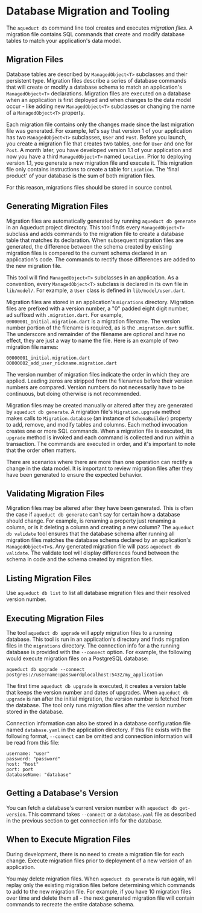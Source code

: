 # Database Migration and Tooling

The `aqueduct db` command line tool creates and executes *migration files*. A migration file contains SQL commands that create and modify database tables to match your application's data model.

Migration Files
---

Database tables are described by `ManagedObject<T>` subclasses and their persistent type. Migration files describe a series of database commands that will create or modify a database schema to match an application's `ManagedObject<T>` declarations. Migration files are executed on a database when an application is first deployed and when changes to the data model occur - like adding new `ManagedObject<T>` subclasses or changing the name of a `ManagedObject<T>` property.

Each migration file contains only the changes made since the last migration file was generated. For example, let's say that version 1 of your application has two `ManagedObject<T>` subclasses, `User` and `Post`. Before you launch, you create a migration file that creates two tables, one for `User` and one for `Post`. A month later, you have developed version 1.1 of your application and now you have a third `ManagedObject<T>` named `Location`. Prior to deploying version 1.1, you generate a new migration file and execute it. This migration file only contains instructions to create a table for `Location`. The 'final product' of your database is the sum of both migration files.

For this reason, migrations files should be stored in source control.

Generating Migration Files
---

Migration files are automatically generated by running `aqueduct db generate` in an Aqueduct project directory. This tool finds every `ManagedObject<T>` subclass and adds commands to the migration file to create a database table that matches its declaration. When subsequent migration files are generated, the difference between the schema created by existing migration files is compared to the current schema declared in an application's code. The commands to rectify those differences are added to the new migration file.

This tool will find `ManagedObject<T>` subclasses in an application. As a convention, every `ManagedObject<T>` subclass is declared in its own file in `lib/model/`. For example, a `User` class is defined in `lib/model/user.dart`.

Migration files are stored in an application's `migrations` directory. Migration files are prefixed with a version number, a "0" padded eight digit number, ad suffixed with `.migration.dart`. For example, `00000001_Initial.migration.dart` is a migration filename. The version number portion of the filename is required, as is the `.migration.dart` suffix. The underscore and remainder of the filename are optional and have no effect, they are just a way to name the file. Here is an example of two migration file names:

```
00000001_initial.migration.dart
00000002_add_user_nickname.migration.dart
```

The version number of migration files indicate the order in which they are applied. Leading zeros are stripped from the filenames before their version numbers are compared. Version numbers do not necessarily have to be continuous, but doing otherwise is not recommended.

Migration files may be created manually or altered after they are generated by `aqueduct db generate`. A migration file's `Migration.upgrade` method makes calls to `Migration.database` (an instance of `SchemaBuilder`) property to add, remove, and modify tables and columns. Each method invocation creates one or more SQL commands. When a migration file is executed, its `upgrade` method is invoked and each command is collected and run within a transaction. The commands are executed in order, and it's important to note that the order often matters.

There are scenarios where there are more than one operation can rectify a change in the data model. It is important to review migration files after they have been generated to ensure the expected behavior.

Validating Migration Files
---

Migration files may be altered after they have been generated. This is often the case if `aqueduct db generate` can't say for certain how a database should change. For example, is renaming a property just renaming a column, or is it deleting a column and creating a new column? The `aqueduct db validate` tool ensures that the database schema after running all migration files matches the database schema declared by an application's `ManagedObject<T>`s. Any generated migration file will pass `aqueduct db validate`. The validate tool will display differences found between the schema in code and the schema created by migration files.

Listing Migration Files
---

Use `aqueduct db list` to list all database migration files and their resolved version number.

Executing Migration Files
---

The tool `aqueduct db upgrade` will apply migration files to a running database. This tool is run in an application's directory and finds migration files in the `migrations` directory. The connection info for a the running database is provided with the `--connect` option. For example, the following would execute migration files on a PostgreSQL database:

```
aqueduct db upgrade --connect postgres://username:password@localhost:5432/my_application
```

The first time `aqueduct db upgrade` is executed, it creates a version table that keeps the version number and dates of upgrades. When `aqueduct db upgrade` is ran after the initial migration, the version number is fetched from the database. The tool only runs migration files after the version number stored in the database.

Connection information can also be stored in a database configuration file named `database.yaml` in the application directory. If this file exists with the following format, `--connect` can be omitted and connection information will be read from this file:

```
username: "user"
password: "password"
host: "host"
port: port
databaseName: "database"
```

Getting a Database's Version
---

You can fetch a database's current version number with `aqueduct db get-version`. This command takes `--connect` or a `database.yaml` file as described in the previous section to get connection info for the database.


When to Execute Migration Files
---

During development, there is no need to create a migration file for each change. Execute migration files prior to deployment of a new version of an application.

You may delete migration files. When `aqueduct db generate` is run again, will replay only the existing migration files before determining which commands to add to the new migration file. For example, if you have 10 migration files over time and delete them all - the next generated migration file will contain commands to recreate the entire database schema.
